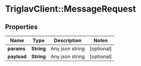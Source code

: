 # TriglavClient::MessageRequest

## Properties
Name | Type | Description | Notes
------------ | ------------- | ------------- | -------------
**params** | **String** | Any json string | [optional] 
**payload** | **String** | Any json string | [optional] 


